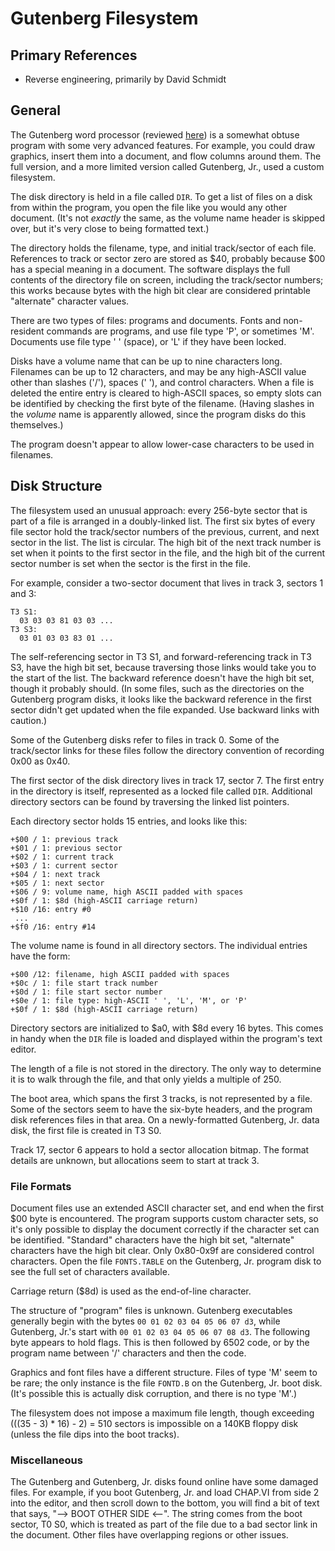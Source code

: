 # Gutenberg Filesystem #

## Primary References ##

 - Reverse engineering, primarily by David Schmidt

## General ##

The Gutenberg word processor (reviewed [here](https://www.atarimagazines.com/creative/v9n6/64_Gutenberg.php))
is a somewhat obtuse program with some very advanced features.  For example, you could draw
graphics, insert them into a document, and flow columns around them.  The full version, and a
more limited version called Gutenberg, Jr., used a custom filesystem.

The disk directory is held in a file called `DIR`.  To get a list of files on a disk from within
the program, you open the file like you would any other document.  (It's not *exactly* the same,
as the volume name header is skipped over, but it's very close to being formatted text.)

The directory holds the filename, type, and initial track/sector of each file.  References to
track or sector zero are stored as $40, probably because $00 has a special meaning in a document.
The software displays the full contents of the directory file on screen, including the
track/sector numbers; this works because bytes with the high bit clear are considered printable
"alternate" character values.

There are two types of files: programs and documents.  Fonts and non-resident commands are
programs, and use file type 'P', or sometimes 'M'.  Documents use file type ' ' (space), or 'L' if
they have been locked.

Disks have a volume name that can be up to nine characters long.  Filenames can be up to 12
characters, and may be any high-ASCII value other than slashes ('/'), spaces (' '), and control
characters.  When a file is deleted the entire entry is cleared to high-ASCII spaces, so empty
slots can be identified by checking the first byte of the filename.  (Having slashes in the
*volume* name is apparently allowed, since the program disks do this themselves.)

The program doesn't appear to allow lower-case characters to be used in filenames.

## Disk Structure ##

The filesystem used an unusual approach: every 256-byte sector that is part of a file is arranged
in a doubly-linked list.  The first six bytes of every file sector hold the track/sector numbers
of the previous, current, and next sector in the list.  The list is circular.  The high bit of the
next track number is set when it points to the first sector in the file, and the high bit of the
current sector number is set when the sector is the first in the file.

For example, consider a two-sector document that lives in track 3, sectors 1 and 3:
```
T3 S1:
  03 03 03 81 03 03 ...
T3 S3:
  03 01 03 03 83 01 ...
```
The self-referencing sector in T3 S1, and forward-referencing track in T3 S3, have the high bit
set, because traversing those links would take you to the start of the list.  The backward
reference doesn't have the high bit set, though it probably should.  (In some files, such as the
directories on the Gutenberg program disks, it looks like the backward reference in the first
sector didn't get updated when the file expanded.  Use backward links with caution.)

Some of the Gutenberg disks refer to files in track 0.  Some of the track/sector links for these
files follow the directory convention of recording 0x00 as 0x40.

The first sector of the disk directory lives in track 17, sector 7.  The first entry in the
directory is itself, represented as a locked file called `DIR`.  Additional directory sectors can
be found by traversing the linked list pointers.

Each directory sector holds 15 entries, and looks like this:
```
+$00 / 1: previous track
+$01 / 1: previous sector
+$02 / 1: current track
+$03 / 1: current sector
+$04 / 1: next track
+$05 / 1: next sector
+$06 / 9: volume name, high ASCII padded with spaces
+$0f / 1: $8d (high-ASCII carriage return)
+$10 /16: entry #0
 ...
+$f0 /16: entry #14
```
The volume name is found in all directory sectors.  The individual entries have the form:
```
+$00 /12: filename, high ASCII padded with spaces
+$0c / 1: file start track number
+$0d / 1: file start sector number
+$0e / 1: file type: high-ASCII ' ', 'L', 'M', or 'P'
+$0f / 1: $8d (high-ASCII carriage return)
```
Directory sectors are initialized to $a0, with $8d every 16 bytes.  This comes in handy when the
`DIR` file is loaded and displayed within the program's text editor.

The length of a file is not stored in the directory.  The only way to determine it is to walk
through the file, and that only yields a multiple of 250.

The boot area, which spans the first 3 tracks, is not represented by a file.  Some of the sectors
seem to have the six-byte headers, and the program disk references files in that area.  On a
newly-formatted Gutenberg, Jr. data disk, the first file is created in T3 S0.

Track 17, sector 6 appears to hold a sector allocation bitmap.  The format details are unknown,
but allocations seem to start at track 3.

### File Formats ###

Document files use an extended ASCII character set, and end when the first $00 byte is encountered.
The program supports custom character sets, so it's only possible to display the document
correctly if the character set can be identified.  "Standard" characters have the high bit set,
"alternate" characters have the high bit clear.  Only 0x80-0x9f are considered control characters.
Open the file `FONTS.TABLE` on the Gutenberg, Jr. program disk to see the full set of characters
available.

Carriage return ($8d) is used as the end-of-line character.

The structure of "program" files is unknown.  Gutenberg executables generally begin with the bytes
`00 01 02 03 04 05 06 07 d3`, while Gutenberg, Jr.'s start with `00 01 02 03 04 05 06 07 08 d3`.
The following byte appears to hold flags.  This is then followed by 6502 code, or by the program
name between '/' characters and then the code.

Graphics and font files have a different structure.  Files of type 'M' seem to be rare; the only
instance is the file `FONTD.B` on the Gutenberg, Jr. boot disk.  (It's possible this is actually
disk corruption, and there is no type 'M'.)

The filesystem does not impose a maximum file length, though exceeding (((35 - 3) * 16) - 2) = 510
sectors is impossible on a 140KB floppy disk (unless the file dips into the boot tracks).

### Miscellaneous ###

The Gutenberg and Gutenberg, Jr. disks found online have some damaged files.  For example, if you
boot Gutenberg, Jr. and load CHAP.VI from side 2 into the editor, and then scroll down to the
bottom, you will find a bit of text that says, "--> BOOT OTHER SIDE <--".  The string comes from
the boot sector, T0 S0, which is treated as part of the file due to a bad sector link in the
document.  Other files have overlapping regions or other issues.
